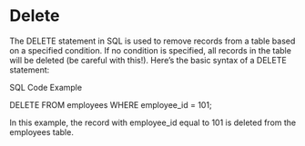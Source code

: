 # Delete

The DELETE statement in SQL is used to remove records from a table based on a specified condition. If no condition is specified, all records in the table will be deleted (be careful with this!). Here’s the basic syntax of a DELETE statement:

SQL Code Example

DELETE FROM employees 
WHERE employee_id = 101;

In this example, the record with employee_id equal to 101 is deleted from the employees table.
